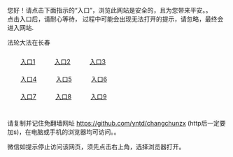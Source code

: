 您好！请点击下面指示的“入口”，浏览此网站是安全的，且为您带来平安。。 <br/>
点击入口后，请耐心等待， 过程中可能会出现无法打开的提示，请忽略，最终会进入网站. </br>

法轮大法在长春<br/>
<div style="padding:10px"><a style="margin:20px" target="_blank" href="https://d3ttk3yk63i6hl.cloudfront.net/2Qpsp?zrovlind" id="ccLink1" rel="nofollow">入口1</a> <a target="_blank" style="margin:20px" href="https://drdvn7a4iy0u2.cloudfront.net/2Qpsp?waalpngt" id="ccLink2" rel="nofollow">入口2</a> <a style="margin:20px" target="_blank" href="https://db4jirk5vfsqv.cloudfront.net/2Qpsp?swhpzkcs" id="ccLink3" rel="nofollow">入口3</a></div>

<div style="padding:10px" ><a style="margin:20px" target="_blank" href="https://d3ttk3yk63i6hl.cloudfront.net/2Qpsp?zrovlind" id="ccLink4" rel="nofollow">入口4</a> <a style="margin:20px" href="https://drdvn7a4iy0u2.cloudfront.net/2Qpsp?waalpngt" target="_blank" id="ccLink5" rel="nofollow">入口5</a> <a style="margin:20px" href="https://db4jirk5vfsqv.cloudfront.net/2Qpsp?swhpzkcs" target="_blank" id="ccLink6" rel="nofollow">入口6</a></div>

<div style="padding:10px"><a style="margin:20px" target="_blank" href="https://d3ttk3yk63i6hl.cloudfront.net/2Qpsp?zrovlind" id="ccLink7" rel="nofollow">入口7</a> <a style="margin:20px" href="https://drdvn7a4iy0u2.cloudfront.net/2Qpsp?waalpngt" target="_blank" id="ccLink8" rel="nofollow">入口8</a> <a style="margin:20px" target="_blank" href="https://db4jirk5vfsqv.cloudfront.net/2Qpsp?swhpzkcs" id="ccLink9" rel="nofollow">入口9</a></div>

<br/>



请复制并记住免翻墙网址 https://github.com/yntd/changchunzx (http后一定要加s)，在电脑或手机的浏览器均可访问。。<br/>

微信如提示停止访问该网页，须先点击右上角，选择浏览器打开。
